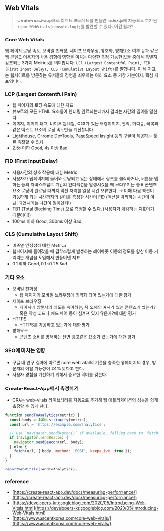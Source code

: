 ## Web Vitals

> create-react-app으로 리액트 프로젝트를 만들면 index.js에 자동으로 추가된 `reportWebVitals(console.log);`를 발견할 수 있다. 이건 뭘까?

### Core Web Vitals

웹 페이지 로딩 속도, 모바일 친화성, 세이프 브라우징, 암호화, 방해요소 여부 등과 같은 웹 콘텐츠 이용자의 사용 경험에 영향을 미치는 다양한 측정 가능한 값들 중에서 특별히 강조되는 3가지 Metrics를 의미합니다. `LCP (Largest Contentful Pain), FID (First Input Delay), CLS (Cumulative Layout Shift)`를 말합니다. 이 세 지표는 웹사이트를 방문하는 유저들의 경험을 좌우하는 여러 요소 중 가장 기본이자, 핵심 지표입니다.

### LCP (Largest Contentful Pain)

- 웹 페이지의 로딩 속도에 대한 지표
- 뷰포트의 모든 HTML 요소들이 렌더링 완료되는데까지 걸리는 시간의 길이를 말한다.
- 이미지, 이미지 태그, 비디오 썸네일, CSS가 있는 배경이미지, 단락, 머리글, 목록과 같은 텍스트 요소의 로딩 속도만들 계산합니다.
- Lighthouse, Chrome DevTools, PageSpeed Insight 등의 구글이 제공하는 툴로 측정할 수 있다.
- 2.5s 이하 Good, 4s 이상 Bad

### FID (First Input Delay)

- 사용자간의 상호 작용에 대한 Metric
- 사용자가 웹페이지에 들어와 로딩되고 있는 상태에서 링크를 클릭하거나, 버튼을 탭하는 등의 자바스크립트 기반의 인터렉션을 발생시켰을 때 브라우저는 중요 콘텐츠 요소 로딩이 완료될 때까지 액션 처리를 일정 시간 보류한다.
  → 이때 다음 액션이 가능하게 되는 시간까지의 길이를 측정한 시간이 FID (액션을 처리하는 시간이 아닌, 지연시키는 시간이 얼마인지!)
- TBT (Total Blocking Time) 으로 측정할 수 있다. (사용자가 체감하는 지표이기 때문이다!)
- 100ms 이하 Good, 300ms 이상 Bad

### CLS (Cumulative Layout Shift)

- 비쥬얼 안정성에 대한 Metrics
- 웹페이지에 들어갔을 때 갑작스럽게 발생하는 레이아웃 이동의 정도를 합산 이동 거리라는 개념을 도입해서 만들어낸 지표
- 0.1 이하 Good, 0.1~0.25 Bad

### 기타 요소

- 모바일 친화성
  - 웹 페이지가 모바일 브라우징에 최적화 되어 있는가에 대한 평가
- 세이프 브라우징
  - 페이지에 방문자의 의도를 속이려는, 즉 오해의 여지가 있는 콘텐츠가 있는가? 혹은 악성 코드나 애드 웨어 등이 심겨져 있지 않은가?에 대한 평가
- HTTPS
  - HTTPS를 제공하고 있는가에 대한 평가
- 방해요소
  - 콘텐츠 소비를 방해하는 전면 광고같은 요소가 있는가에 대한 평가

### SEO에 미치는 영향

- 구글 내 연구 결과에 따르면 core web vital의 기준을 충족한 웹페이지의 경우, 방문자의 이탈 가능성이 24% 낮다고 한다.
- 사용자 경험을 개선하기 위해서 중요한 의미를 갖는다.

### Create-React-App에서 측정하기

- CRA는 web-vitals 라이브러리를 자동으로 추가해 웹 애플리케이션의 성능을 쉽게 측정할 수 있게 한다.

```jsx
function sendToAnalytics(metric) {
  const body = JSON.stringify(metric);
  const url = 'https://example.com/analytics';

  // Use `navigator.sendBeacon()` if available, falling back to `fetch()`
  if (navigator.sendBeacon) {
    navigator.sendBeacon(url, body);
  } else {
    fetch(url, { body, method: 'POST', keepalive: true });
  }
}

reportWebVitals(sendToAnalytics);
```

### reference

- [https://create-react-app.dev/docs/measuring-performance/](https://create-react-app.dev/docs/measuring-performance/)
- [https://developers-kr.googleblog.com/2020/05/Introducing-Web-Vitals.html](https://developers-kr.googleblog.com/2020/05/Introducing-Web-Vitals.html)
- [https://www.ascentkorea.com/core-web-vitals/](https://www.ascentkorea.com/core-web-vitals/)
